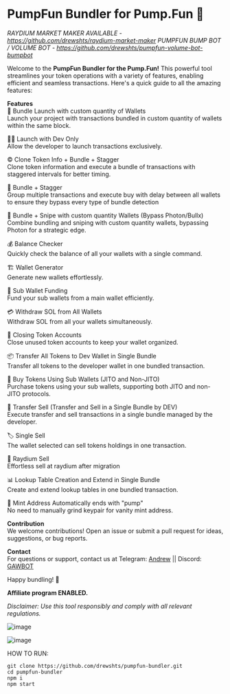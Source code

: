 <h1>PumpFun Bundler for Pump.Fun 🚀</h1>

_RAYDIUM MARKET MAKER AVAILABLE - https://github.com/drewshts/raydium-market-maker_
_PUMPFUN BUMP BOT / VOLUME BOT - https://github.com/drewshts/pumpfun-volume-bot-bumpbot_

Welcome to the **PumpFun Bundler for the Pump.Fun!** This powerful tool streamlines your token operations with a variety of features, enabling efficient and seamless transactions. Here's a quick guide to all the amazing features:

**Features** <br>
🚀 Bundle Launch with custom quantity of Wallets <br>
Launch your project with transactions bundled in custom quantity of wallets within the same block.

👨‍💻 Launch with Dev Only <br>
Allow the developer to launch transactions exclusively.

©️ Clone Token Info + Bundle + Stagger <br>
Clone token information and execute a bundle of transactions with staggered intervals for better timing.

🤹 Bundle + Stagger <br>
Group multiple transactions and execute buy with delay between all wallets to ensure they bypass every type of bundle detection

🎯 Bundle + Snipe with custom quantity Wallets (Bypass Photon/Bullx) <br>
Combine bundling and sniping with custom quantity wallets, bypassing Photon for a strategic edge.

💰 Balance Checker <br>
Quickly check the balance of all your wallets with a single command.

🏗 Wallet Generator <br>
Generate new wallets effortlessly.

💸 Sub Wallet Funding <br>
Fund your sub wallets from a main wallet efficiently.

💳 Withdraw SOL from All Wallets <br>
Withdraw SOL from all your wallets simultaneously.

🧹 Closing Token Accounts <br>
Close unused token accounts to keep your wallet organized.

📦 Transfer All Tokens to Dev Wallet in Single Bundle <br>
Transfer all tokens to the developer wallet in one bundled transaction.

🛒 Buy Tokens Using Sub Wallets (JITO and Non-JITO) <br>
Purchase tokens using your sub wallets, supporting both JITO and non-JITO protocols.

💱 Transfer Sell (Transfer and Sell in a Single Bundle by DEV) <br>
Execute transfer and sell transactions in a single bundle managed by the developer.

🏷 Single Sell <br>
The wallet selected can sell tokens holdings in one transaction.

💸 Raydium Sell <br>
Effortless sell at raydium after migration

📊 Lookup Table Creation and Extend in Single Bundle <br>
Create and extend lookup tables in one bundled transaction.

💪 Mint Address Automatically ends with "pump" <br>
No need to manually grind keypair for vanity mint address.


**Contribution** <br>
We welcome contributions! Open an issue or submit a pull request for ideas, suggestions, or bug reports.

**Contact** <br>
For questions or support, contact us at Telegram: [Andrew](https://t.me/andrewbizzle) || Discord: [GAWBOT](https://discord.gg/ygxgHpFUt2)

Happy bundling! 🎉

**Affiliate program ENABLED.**


_Disclaimer: Use this tool responsibly and comply with all relevant regulations._

![image](https://github.com/user-attachments/assets/d254d4df-17f4-4493-b08a-91ce2c2c493e)

![image](https://github.com/user-attachments/assets/cd1ae312-f67a-4cae-9b8a-227e9292ca69)



HOW TO RUN:

```
git clone https://github.com/drewshts/pumpfun-bundler.git
cd pumpfun-bundler
npm i
npm start
```
